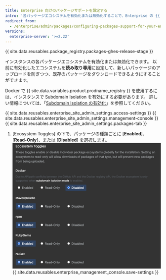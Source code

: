 ```yaml
---
title: Enterprise 向けのパッケージサポートを設定する
intro: '各パッケージエコシステムを有効化または無効化することで、Enterprise の {{ site.data.variables.product.prodname_registry }} を設定できます。'
redirect_from:
  - /enterprise/admin/packages/configuring-packages-support-for-your-enterprise
versions:
  enterprise-server: '>=2.22'
---
```


{{ site.data.reusables.package_registry.packages-ghes-release-stage }}

インスタンスの各パッケージエコシステムを有効化または無効化できます。 以前に有効化したエコシステムを**読み取り専用**に設定して、新しいパッケージのアップロードを防ぎつつ、既存のパッケージをダウンロードできるようにすることができます。

Docker で {{ site.data.variables.product.prodname_registry }} を使用するには、インスタンスで Subdomain Isolation を有効にする必要があります。 詳しい情報については、「[Subdomain Isolation の有効化](/enterprise/admin/configuration/enabling-subdomain-isolation)」を参照してください。

{{ site.data.reusables.enterprise_site_admin_settings.access-settings }}
{{ site.data.reusables.enterprise_site_admin_settings.management-console }}
{{ site.data.reusables.enterprise_site_admin_settings.packages-tab }}
1. [Ecosystem Toggles] の下で、パッケージの種類ごとに [**Enabled**]、[**Read-Only**]、または [**Disabled**] を選択します。 ![エコシステムの切り替え](/assets/images/enterprise/site-admin-settings/ecosystem-toggles.png)
{{ site.data.reusables.enterprise_management_console.save-settings }}
